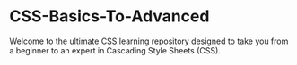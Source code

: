 # CSS-Basics-To-Advanced
Welcome to the ultimate CSS learning repository designed to take you from a beginner to an expert in Cascading Style Sheets (CSS).
